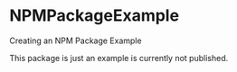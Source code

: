 # NPMPackageExample
Creating an NPM Package Example

This package is just an example is currently not published.
